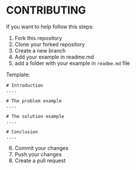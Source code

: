 # CONTRIBUTING


If you want to help follow this steps:

1. Fork this repository
2. Clone your forked repository
3. Create a new branch
4. Add your example in readme.md
5. add a folder with your example in `readme.md` file

Template:

```
# Introduction
....

# The problem example
....

# The solution example
....

# Conclusion
....

```


6. Commit your changes
7. Push your changes
8. Create a pull request
